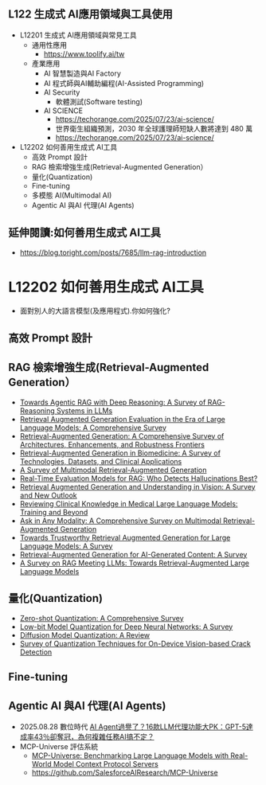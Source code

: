 ## L122 生成式 AI應用領域與工具使用
- L12201 生成式 AI應用領域與常見工具
  - 通用性應用
    - https://www.toolify.ai/tw 
  - 產業應用
    - AI 智慧製造與AI Factory
    - AI 程式師與AI輔助編程(AI-Assisted Programming)
    - AI Security
      - 軟體測試(Software testing) 
    - AI SCIENCE
      - https://techorange.com/2025/07/23/ai-science/
      - 世界衛生組織預測，2030 年全球護理師短缺人數將達到 480 萬
      - https://techorange.com/2025/07/23/ai-science/ 
- L12202 如何善用生成式 AI工具
  - 高效 Prompt 設計
  - RAG 檢索增強生成(Retrieval-Augmented Generation）
  - 量化(Quantization)
  - Fine-tuning 
  - 多模態 AI(Multimodal AI)
  - Agentic AI 與AI 代理(AI Agents)

## 延伸閱讀:如何善用生成式 AI工具
- https://blog.toright.com/posts/7685/llm-rag-introduction

# L12202 如何善用生成式 AI工具
- 面對別人的大語言模型(及應用程式).你如何強化?

## 高效 Prompt 設計

## RAG 檢索增強生成(Retrieval-Augmented Generation）
- [Towards Agentic RAG with Deep Reasoning: A Survey of RAG-Reasoning Systems in LLMs](https://arxiv.org/abs/2507.09477)
- [Retrieval Augmented Generation Evaluation in the Era of Large Language Models: A Comprehensive Survey](https://arxiv.org/abs/2504.14891)
- [Retrieval-Augmented Generation: A Comprehensive Survey of Architectures, Enhancements, and Robustness Frontiers](https://arxiv.org/abs/2506.00054)
- [Retrieval-Augmented Generation in Biomedicine: A Survey of Technologies, Datasets, and Clinical Applications](https://arxiv.org/abs/2505.01146)
- [A Survey of Multimodal Retrieval-Augmented Generation](https://arxiv.org/abs/2504.08748)
- [Real-Time Evaluation Models for RAG: Who Detects Hallucinations Best?](https://arxiv.org/abs/2503.21157)
- [Retrieval Augmented Generation and Understanding in Vision: A Survey and New Outlook](https://arxiv.org/abs/2503.18016)
- [Reviewing Clinical Knowledge in Medical Large Language Models: Training and Beyond](https://arxiv.org/abs/2502.20988)
- [Ask in Any Modality: A Comprehensive Survey on Multimodal Retrieval-Augmented Generation](https://arxiv.org/abs/2502.08826)
- [Towards Trustworthy Retrieval Augmented Generation for Large Language Models: A Survey](https://arxiv.org/abs/2502.06872)
- [Retrieval-Augmented Generation for AI-Generated Content: A Survey](https://arxiv.org/abs/2402.19473)
- [A Survey on RAG Meeting LLMs: Towards Retrieval-Augmented Large Language Models](https://arxiv.org/abs/2405.06211)
## 量化(Quantization)
- [Zero-shot Quantization: A Comprehensive Survey](https://arxiv.org/abs/2505.09188)
- [Low-bit Model Quantization for Deep Neural Networks: A Survey](https://arxiv.org/abs/2505.05530)
- [Diffusion Model Quantization: A Review](https://arxiv.org/abs/2505.05215)
- [Survey of Quantization Techniques for On-Device Vision-based Crack Detection](https://arxiv.org/abs/2502.02269)
## Fine-tuning 
## Agentic AI 與AI 代理(AI Agents)
- 2025.08.28 數位時代 [AI Agent過譽了？16款LLM代理功能大PK：GPT-5達成率43％卻奪冠，為何複雜任務AI搞不定？](https://www.bnext.com.tw/article/84318/MCP-Universe-AI-Agent-Test)
- MCP-Universe 評估系統
  - [MCP-Universe: Benchmarking Large Language Models with Real-World Model Context Protocol Servers](https://huggingface.co/papers/2508.14704)
  - https://github.com/SalesforceAIResearch/MCP-Universe
